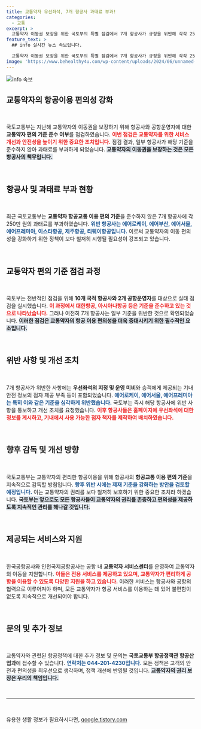 ```yaml
---
title: 교통약자 우선좌석, 7개 항공사 과태료 부과!
categories:
  - 교통
excerpt: >
  교통약자 이동권 보장을 위한 국토부의 특별 점검에서 7개 항공사가 규정을 위반해 각각 250만 원의 과태료를 부과받았습니다. 이들은 항공기 내 우선좌석 운영과 관련하여 미흡한 서비스 제공으로 지적되었습니다. 교통약자의 편의를 위한 항공사들의 노력이 필요합니다.
feature_text: >
  ## info 실시간 뉴스 속보입니다.

  교통약자 이동권 보장을 위한 국토부의 특별 점검에서 7개 항공사가 규정을 위반해 각각 250만 원의 과태료를 부과받았습니다. 이들은 항공기 내 우선좌석 운영과 관련하여 미흡한 서비스 제공으로 지적되었습니다. 교통약자의 편의를 위한 항공사들의 노력이 필요합니다.
image: 'https://www.behealthy4u.com/wp-content/uploads/2024/06/unnamed-file.png'
---
```


<p><img src="https://www.behealthy4u.com/wp-content/uploads/2024/06/unnamed-file.png" alt="info 속보" /></p>

<h2 data-ke-size="size26">교통약자의 항공이용 편의성 강화</h2>

<p data-ke-size="size16">&nbsp;</p>

<p>국토교통부는 지난해 교통약자의 이동권을 보장하기 위해 항공사와 공항운영자에 대한 <strong>교통약자 편의 기준 준수 여부</strong>를 점검하였습니다. <b><span style="color: #ee2323;">이번 점검은 교통약자를 위한 서비스 개선과 안전성을 높이기 위한 중요한 조치입니다.</span></b> 점검 결과, 일부 항공사가 해당 기준을 준수하지 않아 과태료를 부과하게 되었습니다. <b><span style="background-color: #21538527;">교통약자의 이동권을 보장하는 것은 모든 항공사의 책무입니다.</span></b> </p>

<p data-ke-size="size16">&nbsp;</p>

<h2 data-ke-size="size26">항공사 및 과태료 부과 현황</h2>

<p data-ke-size="size16">&nbsp;</p>

<p>최근 국토교통부는 <strong>교통약자 항공교통 이용 편의 기준</strong>을 준수하지 않은 7개 항공사에 각 250만 원의 과태료를 부과하였습니다. <b><span style="color: #1a5490;">위반 항공사는 에어로케이, 에어부산, 에어서울, 에어프레미아, 이스타항공, 제주항공, 티웨이항공입니다.</span></b> 이로써 교통약자의 이동 편의성을 강화하기 위한 정책이 보다 철저히 시행될 필요성이 강조되고 있습니다.</p>

<p data-ke-size="size16">&nbsp;</p>

<h2 data-ke-size="size26">교통약자 편의 기준 점검 과정</h2>

<p data-ke-size="size16">&nbsp;</p>

<p>국토부는 전반적인 점검을 위해 <strong>10개 국적 항공사와 2개 공항운영자</strong>를 대상으로 실태 점검을 실시했습니다. <b><span style="color: #ee2323;">이 과정에서 대한항공, 아시아나항공 등은 기준을 준수하고 있는 것으로 나타났습니다.</span></b> 그러나 여전히 7개 항공사는 일부 기준을 위반한 것으로 확인되었습니다. <b><span style="background-color: #21538527;">이러한 점검은 교통약자의 항공 이용 편의성을 더욱 증대시키기 위한 필수적인 요소입니다.</span></b></p>

<p data-ke-size="size16">&nbsp;</p>

<h2 data-ke-size="size26">위반 사항 및 개선 조치</h2>

<p data-ke-size="size16">&nbsp;</p>

<p>7개 항공사가 위반한 사항에는 <strong>우선좌석의 지정 및 운영 미비</strong>와 승객에게 제공되는 기내 안전 정보의 점자 제공 부족 등이 포함되었습니다. <b><span style="color: #1a5490;">에어로케이, 에어서울, 에어프레미아는 특히 이와 같은 기준을 심각하게 위반했습니다.</span></b> 국토부는 즉시 해당 항공사에 위반 사항을 통보하고 개선 조치를 요청했습니다. <b><span style="color: #ee2323;">이후 항공사들은 홈페이지에 우선좌석에 대한 정보를 게시하고, 기내에서 사용 가능한 점자 책자를 제작하여 배치하였습니다.</span></b></p>

<p data-ke-size="size16">&nbsp;</p>

<h2 data-ke-size="size26">향후 감독 및 개선 방향</h2>

<p data-ke-size="size16">&nbsp;</p>

<p>국토교통부는 교통약자의 편리한 항공이용을 위해 항공사의 <strong>항공교통 이용 편의 기준</strong>을 지속적으로 감독할 방침입니다. <b><span style="color: #1a5490;">향후 위반 시에는 제재 기준을 강화하는 방안을 검토할 예정입니다.</span></b> 이는 교통약자의 권리를 보다 철저히 보호하기 위한 중요한 조치라 하겠습니다. <b><span style="background-color: #21538527;">국토부는 앞으로도 모든 항공사들이 교통약자의 권리를 존중하고 편의성을 제공하도록 지속적인 관리를 해나갈 것입니다.</span></b></p>

<p data-ke-size="size16">&nbsp;</p>

<h2 data-ke-size="size26">제공되는 서비스와 지원</h2>

<p data-ke-size="size16">&nbsp;</p>

<p>한국공항공사와 인천국제공항공사는 공항 내 <strong>교통약자 서비스센터</strong>를 운영하여 교통약자의 이동을 지원합니다. <b><span style="color: #ee2323;">이들은 전용 서비스를 제공하고 있으며, 교통약자가 편리하게 공항을 이용할 수 있도록 다양한 지원을 하고 있습니다.</span></b> 이러한 서비스는 항공사와 공항의 협력으로 이루어져야 하며, 모든 교통약자가 항공 서비스를 이용하는 데 있어 불편함이 없도록 지속적으로 개선되어야 합니다.</p>

<p data-ke-size="size16">&nbsp;</p>

<h2 data-ke-size="size26">문의 및 추가 정보</h2>

<p data-ke-size="size16">&nbsp;</p>

<p>교통약자와 관련된 항공정책에 대한 추가 정보 및 문의는 <strong>국토교통부 항공정책관 항공산업과</strong>에 접수할 수 있습니다. <b><span style="color: #1a5490;">연락처는 044-201-4230입니다.</span></b> 모든 정책은 고객의 안전과 편의성을 최우선으로 생각하며, 정책 개선에 반영될 것입니다. <b><span style="background-color: #21538527;">교통약자의 권리 보장은 우리의 책임입니다.</span></b></p>

<p data-ke-size="size16">&nbsp;</p>

<hr>

<p data-ke-size="size16">&nbsp;</p>
유용한 생활 정보가 필요하시다면, <a href="https://qoogle.tistory.com" rel="dofollow">qoogle.tistory.com</a>


